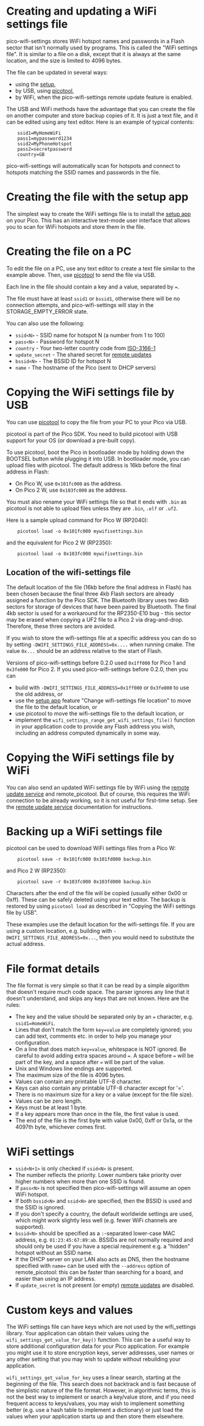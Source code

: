 # Creating and updating a WiFi settings file

pico-wifi-settings stores WiFi hotspot names and passwords
in a Flash sector that isn't normally used by programs. This
is called the "WiFi settings file". It is similar to a file on a disk,
except that it is always at the same location, and the size is
limited to 4096 bytes.

The file can be updated in several ways:
 - using the [setup](SETUP_APP.md),
 - by USB, using [picotool](https://github.com/raspberrypi/picotool),
 - by WiFi, when the pico-wifi-settings remote update feature is enabled.

The USB and WiFi methods have the advantage that you can create the file on
another computer and store backup copies of it. It is just a text file, and it
can be edited using any text editor. Here is an example of typical contents:
```
    ssid1=MyHomeWiFi
    pass1=mypassword1234
    ssid2=MyPhoneHotspot
    pass2=secretpassword
    country=GB
```
pico-wifi-settings will automatically scan for hotspots and connect to
hotspots matching the SSID names and passwords in the file.

# Creating the file with the setup app

The simplest way to create the WiFi settings file is to install
the [setup app](SETUP_APP.md) on your Pico. This has an interactive
text-mode user interface that allows you to scan for WiFi hotspots
and store them in the file.

# Creating the file on a PC

To edit the file on a PC, use any text editor to create a text file
similar to the example above. Then,
use [picotool](https://github.com/raspberrypi/picotool) to send the file
via USB.

Each line in the file should contain a key and a value, separated by `=`.

The file must have at least `ssid1` or `bssid1`, otherwise there will
be no connection attempts, and pico-wifi-settings will stay in the
STORAGE\_EMPTY\_ERROR state.

You can also use the following:

 - `ssid<N>` - SSID name for hotspot N (a number from 1 to 100)
 - `pass<N>` - Password for hotspot N
 - `country` - Your two-letter country code from [ISO-3166-1](https://en.wikipedia.org/wiki/List_of_ISO_3166_country_codes)
 - `update_secret` - The shared secret for [remote updates](REMOTE.md)
 - `bssid<N>` - The BSSID ID for hotspot N
 - `name` - The hostname of the Pico (sent to DHCP servers)

# Copying the WiFi settings file by USB

You can use [picotool](https://github.com/raspberrypi/picotool) to copy the
file from your PC to your Pico via USB.

picotool is part of the Pico SDK. 
You need to build picotool with USB support for your OS (or download a pre-built copy).

To use picotool,
boot the Pico in bootloader mode by holding down the BOOTSEL button while plugging it
into USB. In bootloader mode, you can upload files with picotool.
The default address is 16kb before the final address in Flash:

 - On Pico W, use `0x101fc000` as the address.
 - On Pico 2 W, use `0x103fc000` as the address.

You must also rename your WiFi settings file so that it ends with `.bin` as 
picotool is not able to upload files unless they are `.bin`, `.elf` or `.uf2`.

Here is a sample upload command for Pico W (RP2040):
```
    picotool load -o 0x101fc000 mywifisettings.bin
```
and the equivalent for Pico 2 W (RP2350):
```
    picotool load -o 0x103fc000 mywifisettings.bin
```

## Location of the wifi-settings file

The default location of the file (16kb before the final address in Flash)
has been chosen because the final three 4kb Flash sectors are already assigned
a function by the Pico SDK. The Bluetooth library uses two 4kb sectors for storage of
devices that have been paired by Bluetooth. The final 4kb sector is used for a workaround
for the RP2350-E10 bug - this sector may be erased when copying a UF2 file to a Pico 2
via drag-and-drop. Therefore, these three sectors are avoided.

If you wish to store the wifi-settings file at a specific address you can
do so by setting `-DWIFI_SETTINGS_FILE_ADDRESS=0x....` when running cmake.
The value `0x...` should be an address relative to the start of Flash.

Versions of pico-wifi-settings before 0.2.0 used `0x1ff000` for Pico 1 and
`0x3fe000` for Pico 2. If you used pico-wifi-settings before 0.2.0, then you can
- build with `-DWIFI_SETTINGS_FILE_ADDRESS=0x1ff000` or `0x3fe000` to use the old address, or
- use the [setup app](SETUP_APP.md) feature
  "Change wifi-settings file location" to move the file to the default location, or
- use picotool to move the wifi-settings file to the default location, or
- implement the `wifi_settings_range_get_wifi_settings_file()` function in your
  application code to provide any Flash address you wish, including an address
  computed dynamically in some way.

# Copying the WiFi settings file by WiFi

You can also send an updated WiFi settings file by WiFi using the
[remote update service](REMOTE.md) and remote\_picotool. But of course,
this requires the WiFi connection to be already working, so it is not useful
for first-time setup. See the [remote update service](REMOTE.md) documentation
for instructions.

# Backing up a WiFi settings file

picotool can be used to download WiFi settings files from a Pico W:
```
    picotool save -r 0x101fc000 0x101fd000 backup.bin
```
and Pico 2 W (RP2350):
```
    picotool save -r 0x103fc000 0x103fd000 backup.bin
```
Characters after the end of the file will be copied (usually either 0x00 or 0xff).
These can be safely deleted using your text editor. The backup is restored by
using `picotool load` as described in "Copying the WiFi settings file by USB".

These examples use the default location for the wifi-settings file. If you
are using a custom location, e.g. building with
`-DWIFI_SETTINGS_FILE_ADDRESS=0x...`, then
you would need to substitute the actual address.

# File format details

The file format is very simple so that it can be read by a simple algorithm
that doesn't require much code space. The parser ignores any line that it
doesn't understand, and skips any keys that are not known. Here are the rules:

 - The key and the value should be separated only by an `=` character, e.g. `ssid1=HomeWiFi`.
 - Lines that don't match the form `key=value` are completely ignored;
   you can add text, comments etc. in order to help you manage your configuration.
 - On a line that does match `key=value`, whitespace is NOT ignored.
   Be careful to avoid adding extra spaces around `=`.
   A space before `=` will be part of the key, and a space after `=` will be part of the value.
 - Unix and Windows line endings are supported.
 - The maximum size of the file is 4096 bytes.
 - Values can contain any printable UTF-8 character.
 - Keys can also contain any printable UTF-8 character except for '='.
 - There is no maximum size for a key or a value (except for the file size).
 - Values can be zero length.
 - Keys must be at least 1 byte.
 - If a key appears more than once in the file, the first value is used.
 - The end of the file is the first byte with value 0x00, 0xff or 0x1a, or the 4097th byte,
   whichever comes first.

# WiFi settings

 - `ssid<N+1>` is only checked if `ssid<N>` is present.
 - The number reflects the priority. Lower numbers take priority over higher
   numbers when more than one SSID is found.
 - If `pass<N>` is not specified then pico-wifi-settings will assume
   an open WiFi hotspot.
 - If both `bssid<N>` and `ssid<N>` are specified, then the BSSID is used
   and the SSID is ignored.
 - If you don't specify a country, the default worldwide settings are used, which might work
   slightly less well (e.g. fewer WiFi channels are supported).
 - `bssid<N>` should be specified as
   a `:`-separated lower-case MAC address, e.g. `01:23:45:67:89:ab`. BSSIDs are
   not normally required and should only be used if you have a special requirement
   e.g. a "hidden" hotspot without an SSID name.
 - If the DHCP server on your LAN also acts as DNS, then the hostname specified with `name=`
   can be used with the `--address` option of remote\_picotool: this can
   be faster than searching for a board, and easier than using an IP address.
 - If `update_secret` is not present (or empty) [remote updates](REMOTE.md) are disabled.

# Custom keys and values

The WiFi settings file can have keys which are not used by the wifi\_settings library.
Your application can obtain their values using the `wifi_settings_get_value_for_key()` function.
This can be a useful way to store additional configuration data for your Pico application.
For example you might use it to store encryption keys, server addresses, user names
or any other setting that you may wish to update without rebuilding your application.

`wifi_settings_get_value_for_key` uses a linear search, starting at the beginning
of the file. This search does not backtrack and is fast because of the simplistic
nature of the file format. However, in algorithmic terms, this is not the best way
to implement or search a key/value store, and if you need frequent access to keys/values,
you may wish to implement something better (e.g. use a hash table to implement a dictionary)
or just load the values when your application starts up and then store them elsewhere.

